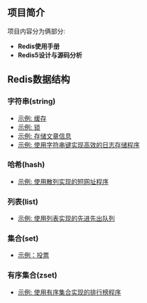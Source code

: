 ## 项目简介

项目内容分为俩部分: 
- **Redis使用手册** 
- **Redis5设计与源码分析**

## Redis数据结构

### 字符串(string)
- [示例: 缓存](string/cache.py)
- [示例: 锁](string/lock.py)
- [示例: 存储文章信息](string/article.py)
- [示例: 使用字符串键实现高效的日志存储程序](string/log.py)

### 哈希(hash)
- [示例: 使用散列实现的短网址程序](hash/shorty_url.py)

### 列表(list)
- [示例: 使用列表实现的先进先出队列](list/fifo_queue.py)

### 集合(set)
- [示例：投票](set/vote.py)

### 有序集合(zset)
- [示例: 使用有序集合实现的排行榜程序](zset/ranking_list.py)

